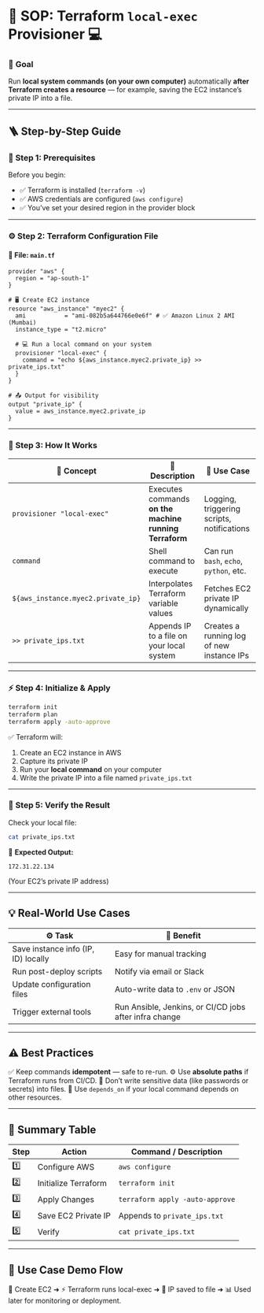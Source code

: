 # 🧠 SOP: Terraform `local-exec` Provisioner 💻

### 🎯 **Goal**

Run **local system commands (on your own computer)** automatically **after Terraform creates a resource** — for example, saving the EC2 instance’s private IP into a file.

---

## 🪜 Step-by-Step Guide

### 🧩 Step 1: Prerequisites

Before you begin:

* ✅ Terraform is installed (`terraform -v`)
* ✅ AWS credentials are configured (`aws configure`)
* ✅ You’ve set your desired region in the provider block

---

### ⚙️ Step 2: Terraform Configuration File

#### 📁 File: `main.tf`

```hcl
provider "aws" {
  region = "ap-south-1"
}

# 🖥️ Create EC2 instance
resource "aws_instance" "myec2" {
  ami           = "ami-082b5a644766e0e6f" # ✅ Amazon Linux 2 AMI (Mumbai)
  instance_type = "t2.micro"

  # 💻 Run a local command on your system
  provisioner "local-exec" {
    command = "echo ${aws_instance.myec2.private_ip} >> private_ips.txt"
  }
}

# 📤 Output for visibility
output "private_ip" {
  value = aws_instance.myec2.private_ip
}
```

---

### 🧠 Step 3: How It Works

| 🔢 Concept                         | 💬 Description                                         | 🧰 Use Case                                |
| ---------------------------------- | ------------------------------------------------------ | ------------------------------------------ |
| `provisioner "local-exec"`         | Executes commands **on the machine running Terraform** | Logging, triggering scripts, notifications |
| `command`                          | Shell command to execute                               | Can run `bash`, `echo`, `python`, etc.     |
| `${aws_instance.myec2.private_ip}` | Interpolates Terraform variable values                 | Fetches EC2 private IP dynamically         |
| `>> private_ips.txt`               | Appends IP to a file on your local system              | Creates a running log of new instance IPs  |

---

### ⚡ Step 4: Initialize & Apply

```bash
terraform init
terraform plan
terraform apply -auto-approve
```

✅ Terraform will:

1. Create an EC2 instance in AWS
2. Capture its private IP
3. Run your **local command** on your computer
4. Write the private IP into a file named `private_ips.txt`

---

### 🧾 Step 5: Verify the Result

Check your local file:

```bash
cat private_ips.txt
```

📄 **Expected Output:**

```
172.31.22.134
```

(Your EC2’s private IP address)

---

## 💡 Real-World Use Cases

| ⚙️ Task                             | 🚀 Benefit                                             |
| ----------------------------------- | ------------------------------------------------------ |
| Save instance info (IP, ID) locally | Easy for manual tracking                               |
| Run post-deploy scripts             | Notify via email or Slack                              |
| Update configuration files          | Auto-write data to `.env` or JSON                      |
| Trigger external tools              | Run Ansible, Jenkins, or CI/CD jobs after infra change |

---

## ⚠️ Best Practices

✅ Keep commands **idempotent** — safe to re-run.
⚙️ Use **absolute paths** if Terraform runs from CI/CD.
🔐 Don’t write sensitive data (like passwords or secrets) into files.
🧱 Use `depends_on` if your local command depends on other resources.

---

## 🧾 Summary Table

| Step | Action               | Command / Description           |
| ---- | -------------------- | ------------------------------- |
| 1️⃣  | Configure AWS        | `aws configure`                 |
| 2️⃣  | Initialize Terraform | `terraform init`                |
| 3️⃣  | Apply Changes        | `terraform apply -auto-approve` |
| 4️⃣  | Save EC2 Private IP  | Appends to `private_ips.txt`    |
| 5️⃣  | Verify               | `cat private_ips.txt`           |

---

## 🧩 Use Case Demo Flow

🧱 Create EC2 ➜ ⚡ Terraform runs local-exec ➜ 💾 IP saved to file ➜ 📊 Used later for monitoring or deployment.
